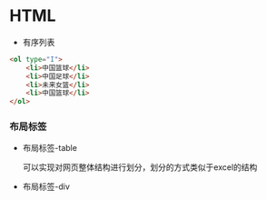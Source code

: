 # HTML

* 有序列表

```html
<ol type="I">
    <li>中国篮球</li>
    <li>中国足球</li>
    <li>未来女篮</li>
    <li>中国篮球</li>
</ol>
```

### 布局标签

* 布局标签-table

  可以实现对网页整体结构进行划分，划分的方式类似于excel的结构
  
* 布局标签-div
